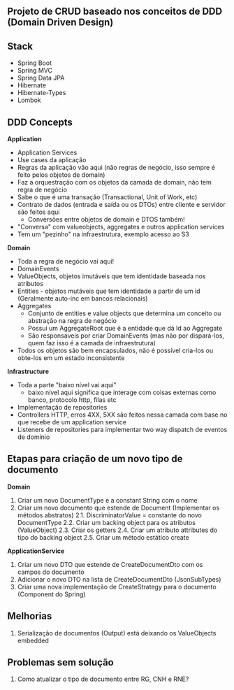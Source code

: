 ## Projeto de CRUD baseado nos conceitos de DDD (Domain Driven Design)

## Stack
 - Spring Boot
 - Spring MVC
 - Spring Data JPA
 - Hibernate
 - Hibernate-Types
 - Lombok

## DDD Concepts
**Application**
 - Application Services
 - Use cases da aplicação
 - Regras da aplicação vão aqui (não regras de negócio, isso sempre é feito pelos objetos de domain)
 - Faz a orquestração com os objetos da camada de domain, não tem regra de negócio
 - Sabe o que é uma transação (Transactional, Unit of Work, etc)
 - Contrato de dados (entrada e saída ou os DTOs) entre cliente e servidor são feitos aqui
   - Conversões entre objetos de domain e DTOS também!
 - "Conversa" com valueobjects, aggregates e outros application services
 - Tem um "pezinho" na infraestrutura, exemplo acesso ao S3


**Domain**
 - Toda a regra de negócio vai aqui!
 - DomainEvents
 - ValueObjects, objetos imutáveis que tem identidade baseada nos atributos
 - Entities - objetos mutáveis que tem identidade a partir de um id (Geralmente auto-inc em bancos relacionais)
 - Aggregates
   - Conjunto de entities e value objects que determina um conceito ou abstração na regra de negócio
   - Possui um AggregateRoot que é a entidade que dá Id ao Aggregate
   - São responsáveis por criar DomainEvents (mas não por dispará-los, quem faz isso é a camada de infraestrutura)
 - Todos os objetos são bem encapsulados, não é possível cria-los ou obte-los em um estado inconsistente


**Infrastructure**
 - Toda a parte "baixo nível vai aqui"
   - baixo nível aqui significa que interage com coisas externas como banco, protocolo http, filas etc
 - Implementação de repositories
 - Controllers HTTP, erros 4XX, 5XX são feitos nessa camada com base no que recebe de um application service
 - Listeners de repositories para implementar two way dispatch de eventos de domínio



## Etapas para criação de um novo tipo de documento

**Domain**
1. Criar um novo DocumentType e a constant String com o nome
2. Criar um novo documento que estende de Document (Implementar os métodos abstratos)
 2.1. DiscriminatorValue = constante do novo DocumentType
 2.2. Criar um backing object para os atributos (ValueObject)
 2.3. Criar os getters
 2.4. Criar um atributo attributes do tipo do backing object
 2.5. Criar um método estático create

**ApplicationService**
1. Criar um novo DTO que estende de CreateDocumentDto com os campos do documento
2. Adicionar o novo DTO na lista de CreateDocumentDto (JsonSubTypes)
3. Criar uma nova implementação de CreateStrategy para o documento (Component do Spring)



## Melhorias
1. Serialização de documentos (Output) está deixando os ValueObjects embedded

## Problemas sem solução
1. Como atualizar o tipo de documento entre RG, CNH e RNE?
